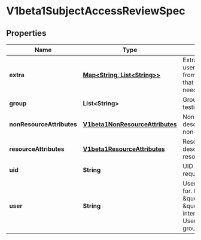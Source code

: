 
# V1beta1SubjectAccessReviewSpec

## Properties
Name | Type | Description | Notes
------------ | ------------- | ------------- | -------------
**extra** | [**Map&lt;String, List&lt;String&gt;&gt;**](List.md) | Extra corresponds to the user.Info.GetExtra() method from the authenticator.  Since that is input to the authorizer it needs a reflection here. |  [optional]
**group** | **List&lt;String&gt;** | Groups is the groups you&#39;re testing for. |  [optional]
**nonResourceAttributes** | [**V1beta1NonResourceAttributes**](V1beta1NonResourceAttributes.md) | NonResourceAttributes describes information for a non-resource access request |  [optional]
**resourceAttributes** | [**V1beta1ResourceAttributes**](V1beta1ResourceAttributes.md) | ResourceAuthorizationAttributes describes information for a resource access request |  [optional]
**uid** | **String** | UID information about the requesting user. |  [optional]
**user** | **String** | User is the user you&#39;re testing for. If you specify \&quot;User\&quot; but not \&quot;Group\&quot;, then is it interpreted as \&quot;What if User were not a member of any groups |  [optional]



